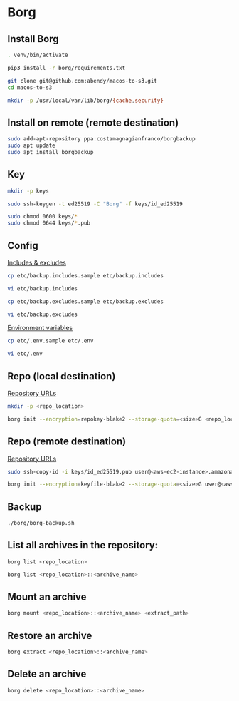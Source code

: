 # Borg

## Install Borg

```sh
. venv/bin/activate

pip3 install -r borg/requirements.txt

git clone git@github.com:abendy/macos-to-s3.git
cd macos-to-s3

mkdir -p /usr/local/var/lib/borg/{cache,security}
```

## Install on remote (remote destination)

```sh
sudo add-apt-repository ppa:costamagnagianfranco/borgbackup
sudo apt update
sudo apt install borgbackup
```

## Key

```sh
mkdir -p keys

sudo ssh-keygen -t ed25519 -C "Borg" -f keys/id_ed25519

sudo chmod 0600 keys/*
sudo chmod 0644 keys/*.pub
```

## Config

[Includes & excludes](https://borgbackup.readthedocs.io/en/stable/usage/help.html#borg-help-patterns)

```sh
cp etc/backup.includes.sample etc/backup.includes

vi etc/backup.includes

cp etc/backup.excludes.sample etc/backup.excludes

vi etc/backup.excludes
```

[Environment variables](https://borgbackup.readthedocs.io/en/stable/usage/general.html#environment-variables)

```sh
cp etc/.env.sample etc/.env

vi etc/.env
```

## Repo (local destination)

[Repository URLs](https://borgbackup.readthedocs.io/en/stable/usage/general.html#repository-urls)

```sh
mkdir -p <repo_location>

borg init --encryption=repokey-blake2 --storage-quota=<size>G <repo_location>
```

## Repo (remote destination)

[Repository URLs](https://borgbackup.readthedocs.io/en/stable/usage/general.html#repository-urls)

```sh
sudo ssh-copy-id -i keys/id_ed25519.pub user@<aws-ec2-instance>.amazonaws.com

borg init --encryption=keyfile-blake2 --storage-quota=<size>G user@<aws-ec2-instance>.amazonaws.com
```

## Backup

```sh
./borg/borg-backup.sh
```

## List all archives in the repository:

```sh
borg list <repo_location>

borg list <repo_location>::<archive_name>
```

## Mount an archive

```sh
borg mount <repo_location>::<archive_name> <extract_path>
```

## Restore an archive

```sh
borg extract <repo_location>::<archive_name>
```

## Delete an archive

```sh
borg delete <repo_location>::<archive_name>
```
